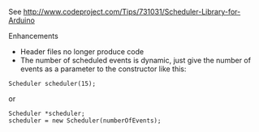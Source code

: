 See http://www.codeproject.com/Tips/731031/Scheduler-Library-for-Arduino

Enhancements
* Header files no longer produce code
* The number of scheduled events is dynamic, just give the number of events as a parameter to the constructor like this:

```
Scheduler scheduler(15);
```

or

```
Scheduler *scheduler;
scheduler = new Scheduler(numberOfEvents);
```
